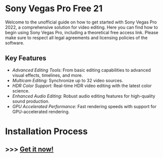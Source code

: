 # Sony Vegas Pro Free 21

Welcome to the unofficial guide on how to get started with Sony Vegas Pro 2022, a comprehensive solution for video editing. Here you can find how to begin using Sony Vegas Pro, including a theoretical free access link. Please make sure to respect all legal agreements and licensing policies of the software.


## Key Features

- *Advanced Editing Tools:* From basic editing capabilities to advanced visual effects, timelines, and more.
- *Multicam Editing:* Synchronize up to 32 video sources.
- *HDR Color Support:* Real-time HDR video editing with the latest color science.
- *Enhanced Audio Editing:* Robust audio editing features for high-quality sound production.
- *GPU Accelerated Performance:* Fast rendering speeds with support for GPU-accelerated rendering.

# Installation Process
## >>> [Get it now!]()
